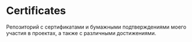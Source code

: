 # Certificates
Репозиторий с сертификатами и бумажными подтверждениями моего участия в проектах, а также с различными достижениями.

